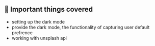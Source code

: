 ## 📌 Important things covered
  - setting up the dark mode
  - provide the dark mode, the functionality of capturing user default prefrence
  - working with unsplash api
